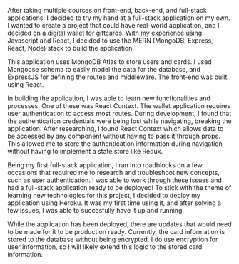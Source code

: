 After taking multiple courses on front-end, back-end, and full-stack applications, I decided to try my hand at a full-stack application on my own. I wanted to create a project that could have real-world application, and I decided on a digital wallet for giftcards. With my experience using Javascript and React, I decided to use the MERN (MongoDB, Express, React, Node) stack to build the application.

This application uses MongoDB Atlas to store users and cards. I used Mongoose schema to easily model the data for the database, and ExpressJS for defining the routes and middleware. The front-end was built using React.

In building the application, I was able to learn new functionalities and processes. One of these was React Context. The wallet application requires user authentication to access most routes. During development, I found that the authentication credentials were being lost while navigating, breaking the application. After researching, I found React Context which allows data to be accessed by any component without having to pass it through props. This allowed me to store the authentication information during navigation without having to implement a state store like Redux.

Being my first full-stack application, I ran into roadblocks on a few occasions that required me to research and troubleshoot new concepts, such as user authentication. I was able to work through these issues and had a full-stack application ready to be deployed! To stick with the theme of learning new technologies for this project, I decided to deploy my application using Heroku. It was my first time using it, and after solving a few issues, I was able to succesfully have it up and running.

While the application has been deployed, there are updates that would need to be made for it to be production ready. Currently, the card information is stored to the database without being encrypted. I do use encryption for user information, so I will likely extend this logic to the stored card information.
